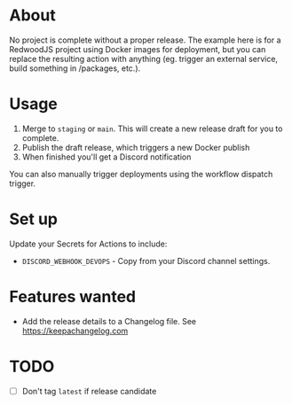 # About

No project is complete without a proper release. The example here is for a RedwoodJS project using Docker images for deployment, but you can replace the resulting action with anything (eg. trigger an external service, build something in /packages, etc.).

# Usage

1. Merge to `staging` or `main`. This will create a new release draft for you to complete.
2. Publish the draft release, which triggers a new Docker publish
3. When finished you'll get a Discord notification

You can also manually trigger deployments using the workflow dispatch trigger.

# Set up

Update your Secrets for Actions to include:

- `DISCORD_WEBHOOK_DEVOPS` - Copy from your Discord channel settings.

# Features wanted

- Add the release details to a Changelog file. See https://keepachangelog.com

# TODO

- [ ] Don't tag `latest` if release candidate
